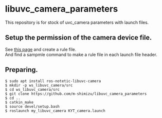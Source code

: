 # libuvc_camera_parameters
This repository is for stock of uvc_camera parameters with launch files.  

## Setup the permission of the camera device file.  
See [this page](http://wiki.ros.org/libuvc_camera) and create a rule file.  
And find a sampmle command to make a rule file in each launch file header.

## Preparing.  
    $ sudo apt install ros-notetic-libuvc-camera  
    $ mkdir -p ws_libuvc_camera/src  
    $ cd ws_libuvc_camera/src  
    $ git clone https://github.com/m-shimizu/libuvc_camera_parameters  
    $ cd ..  
    $ catkin_make  
    $ source devel/setup.bash  
    $ roslaunch my_libuvc_camera KYT_camera.launch  
    
